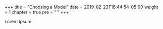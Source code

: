 +++
title = "Choosing a Model"
date = 2019-02-23T16:44:54-05:00
weight = 1
chapter = true
pre = "<b> </b>"
+++



Lorem Ipsum.
